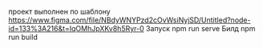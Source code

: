 проект выполнен по шаблону 
https://www.figma.com/file/NBdyWNYPzd2cOvWsiNyjSD/Untitled?node-id=133%3A216&t=IqOMhJpXKv8h5Ryr-0
Запуск npm run serve
Билд npm run build
